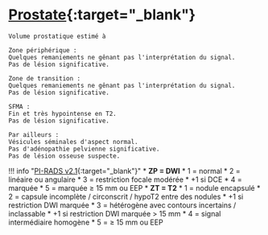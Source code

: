 # [Prostate](https://www.pcih.fr/portal/pst_selectapp.php){:target="_blank"}

```
Volume prostatique estimé à 

Zone périphérique :
Quelques remaniements ne gênant pas l'interprétation du signal. 
Pas de lésion significative.

Zone de transition :
Quelques remaniements ne gênant pas l'interprétation du signal. 
Pas de lésion significative.

SFMA :
Fin et très hypointense en T2. 
Pas de lésion significative.

Par ailleurs :
Vésicules séminales d'aspect normal.
Pas d'adénopathie pelvienne significative.
Pas de lésion osseuse suspecte.
```

!!! info "[PI-RADS v2.1](https://radiologyassistant.nl/abdomen/prostate/prostate-cancer-pi-rads-v2-1){:target="_blank"}"
    * **ZP = DWI**
        * 1 = normal
        * 2 = linéaire ou angulaire
        * 3 = restriction focale modérée
            * +1 si DCE
        * 4 = marquée
        * 5 = marquée ≥ 15 mm ou EEP
    * **ZT = T2**
        * 1 = nodule encapsulé
        * 2 = capsule incomplète / circonscrit / hypoT2 entre des nodules
            * +1 si restriction DWI marquée
        * 3 = hétérogène avec contours incertains / inclassable
            * +1 si restriction DWI marquée > 15 mm
        * 4 = signal intermédiaire homogène
        * 5 = ≥ 15 mm ou EEP
